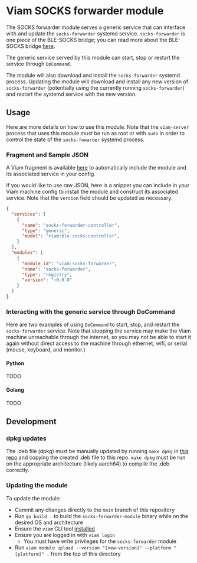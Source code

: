 # Viam SOCKS forwarder module

The SOCKS forwarder module serves a generic service that can interface with and update the
`socks-forwarder` systemd service. `socks-forwarder` is one piece of the BLE-SOCKS bridge;
you can read more about the BLE-SOCKS bridge [here](https://github.com/viam-labs/ble-managed/tree/main).

The generic service served by this module can start, stop or restart the service through
`DoCommand`.

The module will also download and install the `socks-forwarder` systemd process. Updating
the module will download and install any new version of `socks-forwarder` (potentially
using the currently running `socks-forwarder`) and restart the systemd service with the
new version.

## Usage

Here are more details on how to use this module. Note that the `viam-server` process that
uses this module _must_ be run as root or with `sudo` in order to control the state of the
`socks-fowarder` systemd process.

### Fragment and Sample JSON

A Viam fragment is available
[here](https://app.viam.com/fragment/c799e8c9-3a8a-4df4-8c6d-1b9851fcd529/json) to
automatically include the module and its associated service in your config.

If you would like to use raw JSON, here is a snippet you can include in your Viam machine
config to install the module and construct its associated service. Note that the `version`
field should be updated as necessary.

```json
{
  "services": [
    {
      "name": "socks-forwarder-controller",
      "type": "generic",
      "model": "viam:ble-socks:controller",
    }
  ],
  "modules": [
    {
      "module_id": "viam:socks-forwarder",
      "name": "socks-forwarder",
      "type": "registry",
      "version": "~0.0.8"
    }
  ]
}
```


### Interacting with the generic service through DoCommand

Here are two examples of using `DoCommand` to start, stop, and restart the
`socks-forwarder` service. Note that stopping the service may make the Viam machine
unreachable through the internet, so you may not be able to start it again without direct
access to the machine through ethernet, wifi, or serial (mouse, keyboard, and monitor.)

#### Python

TODO

#### Golang

TODO

## Development

### dpkg updates

The .deb file (dpkg) must be manually updated by running `make dpkg` in [this
repo](https://github.com/viam-labs/ble-managed/tree/9aca1c2a0709056b442c408e34c8dc5f01d392b6/socks-forwarder)
and copying the created .deb file to this repo. `make dpkg` must be run on the appropriate
architecture (likely aarch64) to compile the .deb correctly.

### Updating the module

To update the module:
- Commit any changes directly to the `main` branch of this repository
- Run `go build .` to build the `socks-forwarder-module` binary while on the desired OS
  and architecture
- Ensure the `viam` CLI tool [installed](https://docs.viam.com/dev/tools/cli/#install)
- Ensure you are logged in with `viam login`
    - You must have write privileges for the `socks-forwarder` module
- Run `viam module upload --version "[new-version]" --platform "[platform]" .`
  from the top of this directory
